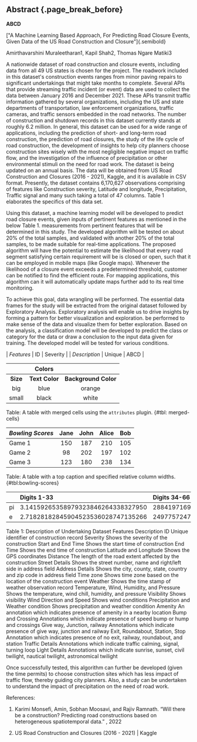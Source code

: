 ## Abstract {.page_break_before}

__ABCD__

["A Machine Learning Based Approach, For Predicting Road Closure Events, Given Data of the US Road Construction and Closure"]{.semibold}


Amirthavarshini Muraleetharan1, Kapil Shah2, Thomas Ngare Matiki3

A nationwide dataset of road construction and closure events, including data from all 49 US states is chosen for the project. The roadwork included in this dataset's construction events ranges from minor paving repairs to significant undertakings that might take months to complete. Several APIs that provide streaming traffic incident (or event) data are used to collect the data between January 2016 and December 2021. These APIs transmit traffic information gathered by several organizations, including the US and state departments of transportation, law enforcement organizations, traffic cameras, and traffic sensors embedded in the road networks. The number of construction and shutdown records in this dataset currently stands at roughly 6.2 million. 
In general, this dataset can be used for a wide range of applications, including the prediction of short- and long-term road construction, the prediction of road closures, the study of the life cycle of road construction, the development of insights to help city planners choose construction sites wisely with the most negligible negative impact on traffic flow, and the investigation of the influence of precipitation or other environmental stimuli on the need for road work. The dataset is being updated on an annual basis. The data will be obtained from US Road Construction and Closures (2016 - 2021), Kaggle, and it is available in CSV format. Presently, the dataset contains 6,170,627 observations comprising of features like Construction severity, Latitude and longitude, Precipitation, Traffic signal and many such taking a total of 47 columns. Table 1 elaborates the specifics of this data set.




		
Using this dataset, a machine learning model will be developed to predict road closure events, given inputs of pertinent features as mentioned in the below Table 1. measurements from pertinent features that will be determined in this study. The developed algorithm will be tested on about 20% of the total samples, and validated with another 20% of the total samples, to be made suitable for real-time applications. The proposed algorithm will have the potential to estimate the likelihood that every road segment satisfying certain requirement will be is closed or open, such that it can be employed in mobile maps (like Google maps). Whenever the likelihood of a closure event exceeds a predetermined threshold, customer can be notified to find the efficient route. For mapping applications, this algorithm can it will automatically update maps further add to its real time monitoring. 

To achieve this goal, data wrangling will be performed. The essential data frames for the study will be extracted from the original dataset followed by Exploratory Analysis. Exploratory analysis will enable us to drive insights by forming a pattern for better visualization and exploration.  be performed to make sense of the data and visualize them for better exploration. Based on the analysis, a classification model will be developed to predict the class or category for the data or draw a conclusion to the input data given for training. The developed model will be tested for various conditions.

| *Features* | ID          | Severity          |
| *Description* | Unique          | ABCD          |

|          | **Colors** <!-- $colspan="2" --> |                      |
|:--------:|:--------------------------------:|:--------------------:|
| **Size** | **Text Color**                   | **Background Color** |
| big      | blue                             | orange               |
| small    | black                            | white                |

Table: A table with merged cells using the `attributes` plugin.
{#tbl: merged-cells}


| *Bowling Scores* | Jane          | John          | Alice         | Bob           |
|:-----------------|:-------------:|:-------------:|:-------------:|:-------------:|
| Game 1 | 150 | 187 | 210 | 105 |
| Game 2 |  98 | 202 | 197 | 102 |
| Game 3 | 123 | 180 | 238 | 134 |

Table: A table with a top caption and specified relative column widths.
{#tbl:bowling-scores}

|         | Digits 1-33                        | Digits 34-66                      | Digits 67-99                      | Ref.                                                        |
|:--------|:-----------------------------------|:----------------------------------|:----------------------------------|:------------------------------------------------------------|
| pi      | 3.14159265358979323846264338327950 | 288419716939937510582097494459230 | 781640628620899862803482534211706 | [`piday.org`](https://www.piday.org/million/)               |
| e       | 2.71828182845904523536028747135266 | 249775724709369995957496696762772 | 407663035354759457138217852516642 | [`nasa.gov`](https://apod.nasa.gov/htmltest/gifcity/e.2mil) |


Table 1: Description of Undertaking Dataset
Features	Description
ID	Unique identifier of construction record
Severity	Shows the severity of the construction
Start and End Time	Shows the start time of construction
End Time	Shows the end time of construction
Latitude and Longitude	Shows the GPS coordinates
Distance	The length of the road extent affected by the construction
Street Details	Shows the street number, name and right/left side in address field
Address Details	Shows the city, county, state, country and zip code in address field
Time zone	Shows time zone based on the location of the construction event
Weather	Shows the time stamp of weather observation record
Temperature, Wind, Humidity, and Pressure	Shows the temperature, wind chill, humidity, and pressure
Visibility	Shows visibility
Wind Direction and Speed	Shows wind conditions
Precipitation and Weather condition	Shows precipitation and weather condition
Amenity	An annotation which indicates presence of amenity in a nearby location
Bump and Crossing	Annotations which indicate presence of speed bump or hump and crossings
Give way, Junction, railway	Annotations which indicate presence of give way, junction and railway
Exit, Roundabout, Station, Stop	Annotation which indicates presence of no exit, railway, roundabout, and station
Traffic Details	Annotations which indicate traffic calming, signal, turning loop
Light Details	Annotations which indicate sunrise, sunset, civil twilight, nautical twilight, astronomical twilight

Once successfully tested, this algorithm can further be developed (given the time permits) to choose construction sites which has less impact of traffic flow, thereby guiding city planners. Also, a study can be undertaken to understand the impact of precipitation on the need of road work. 

References: 

1. Karimi Monsefi, Amin, Sobhan Moosavi, and Rajiv Ramnath. “Will there be a construction? Predicting road constructions based on heterogeneous spatiotemporal data.” , 2022

2. US Road Construction and Closures (2016 - 2021) | Kaggle

